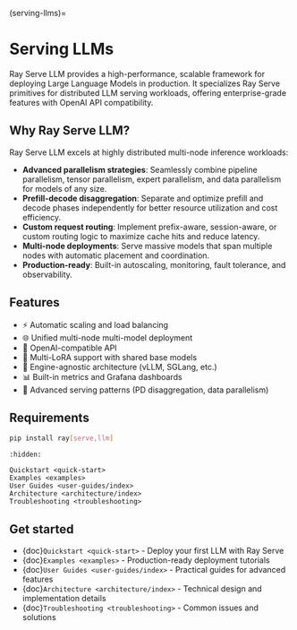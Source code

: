 (serving-llms)=

# Serving LLMs

Ray Serve LLM provides a high-performance, scalable framework for deploying Large Language Models in production. It specializes Ray Serve primitives for distributed LLM serving workloads, offering enterprise-grade features with OpenAI API compatibility.

## Why Ray Serve LLM?

Ray Serve LLM excels at highly distributed multi-node inference workloads:

- **Advanced parallelism strategies**: Seamlessly combine pipeline parallelism, tensor parallelism, expert parallelism, and data parallelism for models of any size.
- **Prefill-decode disaggregation**: Separate and optimize prefill and decode phases independently for better resource utilization and cost efficiency.
- **Custom request routing**: Implement prefix-aware, session-aware, or custom routing logic to maximize cache hits and reduce latency.
- **Multi-node deployments**: Serve massive models that span multiple nodes with automatic placement and coordination.
- **Production-ready**: Built-in autoscaling, monitoring, fault tolerance, and observability.

## Features

- ⚡️ Automatic scaling and load balancing
- 🌐 Unified multi-node multi-model deployment
- 🔌 OpenAI-compatible API
- 🔄 Multi-LoRA support with shared base models
- 🚀 Engine-agnostic architecture (vLLM, SGLang, etc.)
- 📊 Built-in metrics and Grafana dashboards
- 🎯 Advanced serving patterns (PD disaggregation, data parallelism)

## Requirements

```bash
pip install ray[serve,llm]
```

```{toctree}
:hidden:

Quickstart <quick-start>
Examples <examples>
User Guides <user-guides/index>
Architecture <architecture/index>
Troubleshooting <troubleshooting>
```

## Get started

- {doc}`Quickstart <quick-start>` - Deploy your first LLM with Ray Serve
- {doc}`Examples <examples>` - Production-ready deployment tutorials
- {doc}`User Guides <user-guides/index>` - Practical guides for advanced features
- {doc}`Architecture <architecture/index>` - Technical design and implementation details
- {doc}`Troubleshooting <troubleshooting>` - Common issues and solutions
